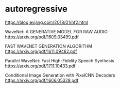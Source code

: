# autoregressive

https://blog.evjang.com/2018/01/nf2.html

WaveNet: A GENERATIVE MODEL FOR RAW AUDIO
https://arxiv.org/pdf/1609.03499.pdf

FAST WAVENET GENERATION ALGORITHM
https://arxiv.org/pdf/1611.09482.pdf

Parallel WaveNet: Fast High-Fidelity Speech Synthesis
https://arxiv.org/pdf/1711.10433.pdf

Conditional Image Generation with PixelCNN Decoders
https://arxiv.org/pdf/1606.05328.pdf
